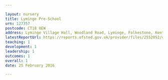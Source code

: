 ```yaml
---

layout: nursery
title: Lyminge Pre-School
urn: 127357
postcode: CT18 8EW
address: Lyminge Village Hall, Woodland Road, Lyminge, Folkestone, Kent, CT18 8EW
latestReportUrl: https://reports.ofsted.gov.uk/provider/files/2552052/urn/127357.pdf
teaching: 1
development: 1
leadership: 1
outcomes: 1
overall: 1
date: 25 February 2016

---
```

